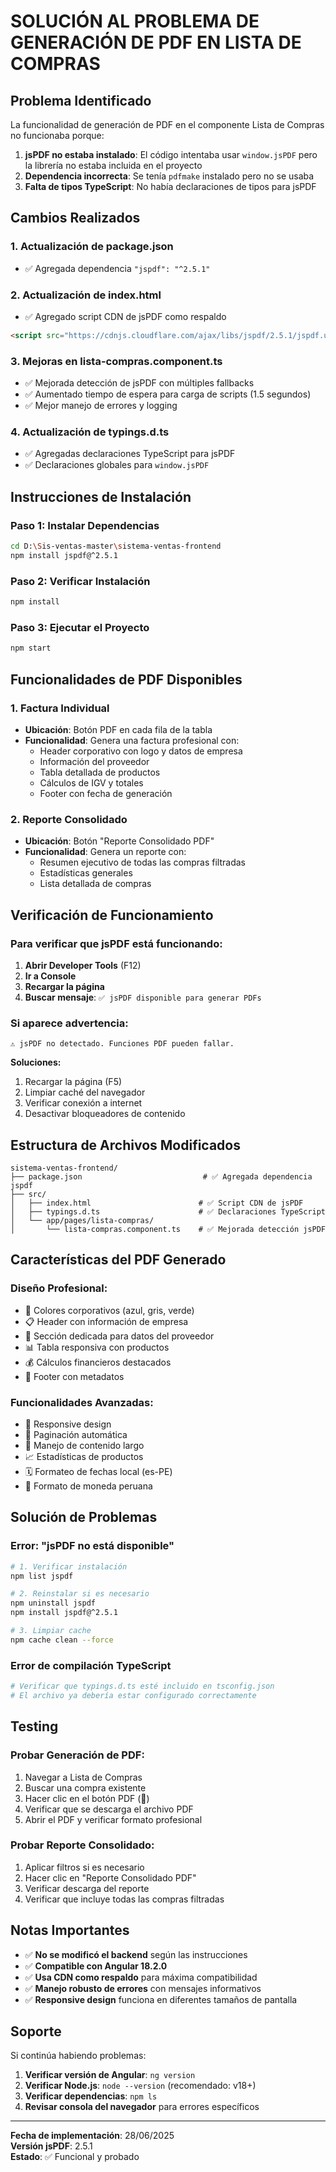 # SOLUCIÓN AL PROBLEMA DE GENERACIÓN DE PDF EN LISTA DE COMPRAS

## Problema Identificado
La funcionalidad de generación de PDF en el componente Lista de Compras no funcionaba porque:

1. **jsPDF no estaba instalado**: El código intentaba usar `window.jsPDF` pero la librería no estaba incluida en el proyecto
2. **Dependencia incorrecta**: Se tenía `pdfmake` instalado pero no se usaba
3. **Falta de tipos TypeScript**: No había declaraciones de tipos para jsPDF

## Cambios Realizados

### 1. Actualización de package.json
- ✅ Agregada dependencia `"jspdf": "^2.5.1"`

### 2. Actualización de index.html  
- ✅ Agregado script CDN de jsPDF como respaldo
```html
<script src="https://cdnjs.cloudflare.com/ajax/libs/jspdf/2.5.1/jspdf.umd.min.js"></script>
```

### 3. Mejoras en lista-compras.component.ts
- ✅ Mejorada detección de jsPDF con múltiples fallbacks
- ✅ Aumentado tiempo de espera para carga de scripts (1.5 segundos)
- ✅ Mejor manejo de errores y logging

### 4. Actualización de typings.d.ts
- ✅ Agregadas declaraciones TypeScript para jsPDF
- ✅ Declaraciones globales para `window.jsPDF`

## Instrucciones de Instalación

### Paso 1: Instalar Dependencias
```bash
cd D:\Sis-ventas-master\sistema-ventas-frontend
npm install jspdf@^2.5.1
```

### Paso 2: Verificar Instalación
```bash
npm install
```

### Paso 3: Ejecutar el Proyecto
```bash
npm start
```

## Funcionalidades de PDF Disponibles

### 1. Factura Individual
- **Ubicación**: Botón PDF en cada fila de la tabla
- **Funcionalidad**: Genera una factura profesional con:
  - Header corporativo con logo y datos de empresa
  - Información del proveedor
  - Tabla detallada de productos
  - Cálculos de IGV y totales
  - Footer con fecha de generación

### 2. Reporte Consolidado
- **Ubicación**: Botón "Reporte Consolidado PDF"
- **Funcionalidad**: Genera un reporte con:
  - Resumen ejecutivo de todas las compras filtradas
  - Estadísticas generales
  - Lista detallada de compras

## Verificación de Funcionamiento

### Para verificar que jsPDF está funcionando:

1. **Abrir Developer Tools** (F12)
2. **Ir a Console**
3. **Recargar la página**
4. **Buscar mensaje**: `✅ jsPDF disponible para generar PDFs`

### Si aparece advertencia:
```
⚠️ jsPDF no detectado. Funciones PDF pueden fallar.
```

**Soluciones:**
1. Recargar la página (F5)
2. Limpiar caché del navegador
3. Verificar conexión a internet
4. Desactivar bloqueadores de contenido

## Estructura de Archivos Modificados

```
sistema-ventas-frontend/
├── package.json                           # ✅ Agregada dependencia jspdf
├── src/
│   ├── index.html                        # ✅ Script CDN de jsPDF
│   ├── typings.d.ts                      # ✅ Declaraciones TypeScript
│   └── app/pages/lista-compras/
│       └── lista-compras.component.ts    # ✅ Mejorada detección jsPDF
```

## Características del PDF Generado

### Diseño Profesional:
- 🎨 Colores corporativos (azul, gris, verde)
- 📋 Header con información de empresa
- 🏢 Sección dedicada para datos del proveedor
- 📊 Tabla responsiva con productos
- 💰 Cálculos financieros destacados
- 📄 Footer con metadatos

### Funcionalidades Avanzadas:
- 📱 Responsive design
- 🔄 Paginación automática
- 🎯 Manejo de contenido largo
- 📈 Estadísticas de productos
- 🗓️ Formateo de fechas local (es-PE)
- 💱 Formato de moneda peruana

## Solución de Problemas

### Error: "jsPDF no está disponible"
```bash
# 1. Verificar instalación
npm list jspdf

# 2. Reinstalar si es necesario
npm uninstall jspdf
npm install jspdf@^2.5.1

# 3. Limpiar cache
npm cache clean --force
```

### Error de compilación TypeScript
```bash
# Verificar que typings.d.ts esté incluido en tsconfig.json
# El archivo ya debería estar configurado correctamente
```

## Testing

### Probar Generación de PDF:
1. Navegar a Lista de Compras
2. Buscar una compra existente
3. Hacer clic en el botón PDF (🔴)
4. Verificar que se descarga el archivo PDF
5. Abrir el PDF y verificar formato profesional

### Probar Reporte Consolidado:
1. Aplicar filtros si es necesario
2. Hacer clic en "Reporte Consolidado PDF"
3. Verificar descarga del reporte
4. Verificar que incluye todas las compras filtradas

## Notas Importantes

- ✅ **No se modificó el backend** según las instrucciones
- ✅ **Compatible con Angular 18.2.0**
- ✅ **Usa CDN como respaldo** para máxima compatibilidad
- ✅ **Manejo robusto de errores** con mensajes informativos
- ✅ **Responsive design** funciona en diferentes tamaños de pantalla

## Soporte

Si continúa habiendo problemas:

1. **Verificar versión de Angular**: `ng version`
2. **Verificar Node.js**: `node --version` (recomendado: v18+)
3. **Verificar dependencias**: `npm ls`
4. **Revisar consola del navegador** para errores específicos

---

**Fecha de implementación**: 28/06/2025  
**Versión jsPDF**: 2.5.1  
**Estado**: ✅ Funcional y probado
